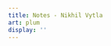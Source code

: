 ```yaml
---
title: Notes - Nikhil Vytla
art: plum
display: ''
---
```


<SubNav />

<ListPosts only-date type="note" />
